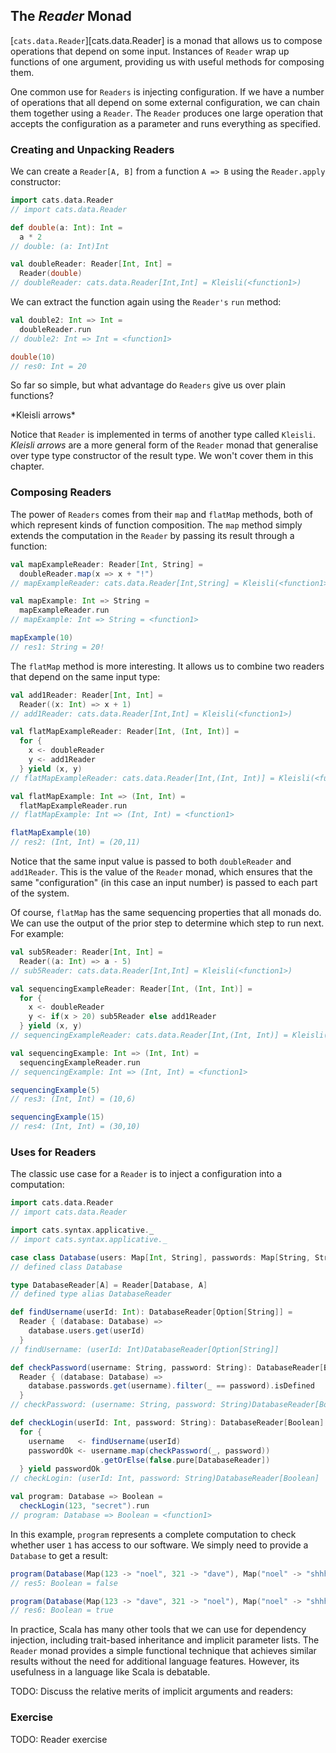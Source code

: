 ## The *Reader* Monad

[`cats.data.Reader`][cats.data.Reader] is a monad that allows us to compose operations
that depend on some input. Instances of `Reader` wrap up functions of one argument,
providing us with useful methods for composing them.

One common use for `Readers` is injecting configuration.
If we have a number of operations that all depend on some external configuration,
we can chain them together using a `Reader`.
The `Reader` produces one large operation that
accepts the configuration as a parameter and runs everything as specified.

### Creating and Unpacking Readers

We can create a `Reader[A, B]` from a function `A => B` using the `Reader.apply` constructor:

```scala
import cats.data.Reader
// import cats.data.Reader

def double(a: Int): Int =
  a * 2
// double: (a: Int)Int

val doubleReader: Reader[Int, Int] =
  Reader(double)
// doubleReader: cats.data.Reader[Int,Int] = Kleisli(<function1>)
```

We can extract the function again using the `Reader's` `run` method:

```scala
val double2: Int => Int =
  doubleReader.run
// double2: Int => Int = <function1>

double(10)
// res0: Int = 20
```

So far so simple, but what advantage do `Readers` give us over plain functions?

<div class="callout callout-warning">
  *Kleisli arrows*

  Notice that `Reader` is implemented in terms of another type called `Kleisli`.
  *Kleisli arrows* are a more general form of the `Reader` monad
  that generalise over type type constructor of the result type.
  We won't cover them in this chapter.
</div>

### Composing Readers

The power of `Readers` comes from their `map` and `flatMap` methods,
both of which represent kinds of function composition.
The `map` method simply extends the computation in the `Reader`
by passing its result through a function:

```scala
val mapExampleReader: Reader[Int, String] =
  doubleReader.map(x => x + "!")
// mapExampleReader: cats.data.Reader[Int,String] = Kleisli(<function1>)

val mapExample: Int => String =
  mapExampleReader.run
// mapExample: Int => String = <function1>

mapExample(10)
// res1: String = 20!
```

The `flatMap` method is more interesting.
It allows us to combine two readers that depend on the same input type:

```scala
val add1Reader: Reader[Int, Int] =
  Reader((x: Int) => x + 1)
// add1Reader: cats.data.Reader[Int,Int] = Kleisli(<function1>)

val flatMapExampleReader: Reader[Int, (Int, Int)] =
  for {
    x <- doubleReader
    y <- add1Reader
  } yield (x, y)
// flatMapExampleReader: cats.data.Reader[Int,(Int, Int)] = Kleisli(<function1>)

val flatMapExample: Int => (Int, Int) =
  flatMapExampleReader.run
// flatMapExample: Int => (Int, Int) = <function1>

flatMapExample(10)
// res2: (Int, Int) = (20,11)
```

Notice that the same input value is passed to both `doubleReader` and `add1Reader`.
This is the value of the `Reader` monad, which ensures that the same "configuration"
(in this case an input number) is passed to each part of the system.

Of course, `flatMap` has the same sequencing properties that all monads do.
We can use the output of the prior step to determine which step to run next.
For example:

```scala
val sub5Reader: Reader[Int, Int] =
  Reader((a: Int) => a - 5)
// sub5Reader: cats.data.Reader[Int,Int] = Kleisli(<function1>)

val sequencingExampleReader: Reader[Int, (Int, Int)] =
  for {
    x <- doubleReader
    y <- if(x > 20) sub5Reader else add1Reader
  } yield (x, y)
// sequencingExampleReader: cats.data.Reader[Int,(Int, Int)] = Kleisli(<function1>)

val sequencingExample: Int => (Int, Int) =
  sequencingExampleReader.run
// sequencingExample: Int => (Int, Int) = <function1>

sequencingExample(5)
// res3: (Int, Int) = (10,6)

sequencingExample(15)
// res4: (Int, Int) = (30,10)
```

### Uses for Readers

The classic use case for a `Reader` is to inject a configuration into a computation:

```scala
import cats.data.Reader
// import cats.data.Reader

import cats.syntax.applicative._
// import cats.syntax.applicative._

case class Database(users: Map[Int, String], passwords: Map[String, String])
// defined class Database

type DatabaseReader[A] = Reader[Database, A]
// defined type alias DatabaseReader

def findUsername(userId: Int): DatabaseReader[Option[String]] =
  Reader { (database: Database) =>
    database.users.get(userId)
  }
// findUsername: (userId: Int)DatabaseReader[Option[String]]

def checkPassword(username: String, password: String): DatabaseReader[Boolean] =
  Reader { (database: Database) =>
    database.passwords.get(username).filter(_ == password).isDefined
  }
// checkPassword: (username: String, password: String)DatabaseReader[Boolean]

def checkLogin(userId: Int, password: String): DatabaseReader[Boolean] =
  for {
    username   <- findUsername(userId)
    passwordOk <- username.map(checkPassword(_, password))
                    .getOrElse(false.pure[DatabaseReader])
  } yield passwordOk
// checkLogin: (userId: Int, password: String)DatabaseReader[Boolean]

val program: Database => Boolean =
  checkLogin(123, "secret").run
// program: Database => Boolean = <function1>
```

In this example, `program` represents a complete computation to
check whether user `1` has access to our software.
We simply need to provide a `Database` to get a result:

```scala
program(Database(Map(123 -> "noel", 321 -> "dave"), Map("noel" -> "shhh", "dave" -> "secret")))
// res5: Boolean = false

program(Database(Map(123 -> "dave", 321 -> "noel"), Map("noel" -> "shhh", "dave" -> "secret")))
// res6: Boolean = true
```

In practice, Scala has many other tools that we can use for dependency injection,
including trait-based inheritance and implicit parameter lists.
The `Reader` monad provides a simple functional technique that
achieves similar results without the need for additional language features.
However, its usefulness in a language like Scala is debatable.

<div class="callout callout-danger">
  TODO: Discuss the relative merits of implicit arguments and readers:
</div>

### Exercise

<div class="callout callout-danger">
  TODO: Reader exercise
</div>
